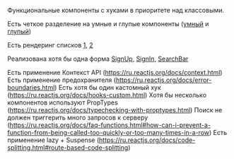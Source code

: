 Функциональные компоненты с хуками в приоритете над классовыми.

Есть четкое разделение на умные и глупые компоненты ([умный](https://github.com/StillMortal/aston-react-2022/tree/master/src/components/Profile) и [глупый](https://github.com/StillMortal/aston-react-2022/tree/master/src/components/Profile/Cards/Card))

Есть рендеринг списков [1](https://github.com/StillMortal/aston-react-2022/blob/master/src/components/Profile/Cards/Cards.jsx), [2](https://github.com/StillMortal/aston-react-2022/blob/master/src/components/Search/Search.jsx)

Реализована хотя бы одна форма [SignUp](https://github.com/StillMortal/aston-react-2022/blob/master/src/components/SignUp/SignUp.jsx), [SignIn](https://github.com/StillMortal/aston-react-2022/blob/master/src/components/SignIn/SignIn.jsx), [SearchBar](https://github.com/StillMortal/aston-react-2022/blob/master/src/components/Profile/SearchBar/SearchBar.jsx)

Есть применение Контекст API (https://ru.reactjs.org/docs/context.html)
Есть применение предохранителя (https://ru.reactjs.org/docs/error-boundaries.html)
Есть хотя бы один кастомный хук (https://ru.reactjs.org/docs/hooks-custom.html)
Хотя бы несколько компонентов используют PropTypes (https://ru.reactjs.org/docs/typechecking-with-proptypes.html)
Поиск не должен триггерить много запросов к серверу (https://ru.reactjs.org/docs/faq-functions.html#how-can-i-prevent-a-function-from-being-called-too-quickly-or-too-many-times-in-a-row)
Есть применение lazy + Suspense (https://ru.reactjs.org/docs/code-splitting.html#route-based-code-splitting)
